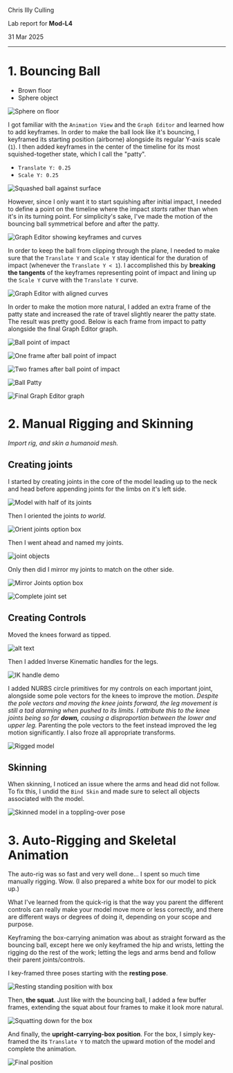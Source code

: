 Chris Illy Culling

Lab report for **Mod-L4**

31 Mar 2025

---

# 1. Bouncing Ball

- Brown floor
- Sphere object 

![Sphere on floor](image-19.png)

I got familiar with the `Animation View` and the `Graph Editor` and learned how to add keyframes. In order to make the ball look like it's bouncing, I keyframed its starting position (airborne) alongside its regular Y-axis scale (`1`). I then added keyframes in the center of the timeline for its most squished-together state, which I call the "patty".

- `Translate Y: 0.25`
- `Scale Y: 0.25`

![Squashed ball against surface](image-20.png)

However, since I only want it to start squishing after initial impact, I needed to define a point on the timeline where the impact *starts* rather than when it's in its turning point. For simplicity's sake, I've made the motion of the bouncing ball symmetrical before and after the patty.

![Graph Editor showing keyframes and curves](image-21.png)

In order to keep the ball from clipping through the plane, I needed to make sure that the `Translate Y` and `Scale Y` stay identical for the duration of impact (whenever the `Translate Y < 1`). I accomplished this by **breaking the tangents** of the keyframes representing point of impact and lining up the `Scale Y` curve with the `Translate Y` curve.

![Graph Editor with aligned curves](image-22.png)

In order to make the motion more natural, I added an extra frame of the patty state and increased the rate of travel slightly nearer the patty state. The result was pretty good. Below is each frame from impact to patty alongside the final Graph Editor graph.

![Ball point of impact](image-23.png)

<!-- ![One frame after ball point of impact](image-24.png) -->

![One frame after ball point of impact](image-26.png)

![Two frames after ball point of impact](image-25.png)

![Ball Patty](image-27.png)

![Final Graph Editor graph](image-28.png)

# 2. Manual Rigging and Skinning

*Import rig, and skin a humanoid mesh.*

## Creating joints 

I started by creating joints in the core of the model leading up to the neck and head before appending joints for the limbs on it's left side.

![Model with half of its joints](image-29.png)

Then I oriented the joints *to world*.

![Orient joints option box](image-30.png)

Then I went ahead and named my joints.

![joint objects](image-31.png)

Only then did I mirror my joints to match on the other side.

![Mirror Joints option box](image-32.png)

![Complete joint set](image-33.png)

## Creating Controls

Moved the knees forward as tipped.

![alt text](image-34.png)

Then I added Inverse Kinematic handles for the legs.

![IK handle demo](image-35.png)

I added NURBS circle primitives for my controls on each important joint, alongside some pole vectors for the knees to improve the motion. *Despite the pole vectors and moving the knee joints forward, the leg movement is still a tad alarming when pushed to its limits. I attribute this to the knee joints being so far* ***down,*** *causing a disproportion between the lower and upper leg.* Parenting the pole vectors to the feet instead improved the leg motion significantly. I also froze all appropriate transforms.

![Rigged model](image-37.png)

## Skinning

When skinning, I noticed an issue where the arms and head did not follow. To fix this, I undid the `Bind Skin` and made sure to select all objects associated with the model.

![Skinned model in a toppling-over pose](image-39.png)

# 3. Auto-Rigging and Skeletal Animation

The auto-rig was so fast and very well done... I spent so much time manually rigging. Wow. (I also prepared a white box for our model to pick up.)

What I've learned from the quick-rig is that the way you parent the different controls can really make your model move more or less correctly, and there are different ways or degrees of doing it, depending on your scope and purpose.

Keyframing the box-carrying animation was about as straight forward as the bouncing ball, except here we only keyframed the hip and wrists, letting the rigging do the rest of the work; letting the legs and arms bend and follow their parent joints/controls.

I key-framed three poses starting with the **resting pose**.

![Resting standing position with box](image-42.png)

Then, **the squat**. Just like with the bouncing ball, I added a few buffer frames, extending the squat about four frames to make it look more natural.

![Squatting down for the box](image-41.png)

And finally, the **upright-carrying-box position**. For the box, I simply key-framed the its `Translate Y` to match the upward motion of the model and complete the animation.

![Final position](image-43.png)
